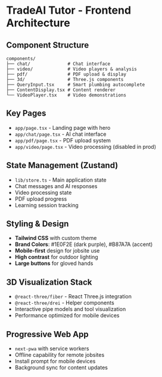 # TradeAI Tutor - Frontend Architecture

## Component Structure
```
components/
├── chat/              # Chat interface
├── video/             # Video players & analysis
├── pdf/               # PDF upload & display
├── 3d/                # Three.js components
├── QueryInput.tsx     # Smart plumbing autocomplete
├── ContentDisplay.tsx # Content renderer
└── VideoPlayer.tsx    # Video demonstrations
```

## Key Pages
- `app/page.tsx` - Landing page with hero
- `app/chat/page.tsx` - AI chat interface
- `app/pdf/page.tsx` - PDF upload system
- `app/video/page.tsx` - Video processing (disabled in prod)

## State Management (Zustand)
- `lib/store.ts` - Main application state
- Chat messages and AI responses
- Video processing state
- PDF upload progress
- Learning session tracking

## Styling & Design
- **Tailwind CSS** with custom theme
- **Brand Colors**: #1E0F2E (dark purple), #B87A7A (accent)
- **Mobile-first** design for jobsite use
- **High contrast** for outdoor lighting
- **Large buttons** for gloved hands

## 3D Visualization Stack
- `@react-three/fiber` - React Three.js integration
- `@react-three/drei` - Helper components
- Interactive pipe models and tool visualization
- Performance optimized for mobile devices

## Progressive Web App
- `next-pwa` with service workers
- Offline capability for remote jobsites
- Install prompt for mobile devices
- Background sync for content updates